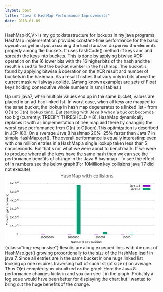 ```yaml
---
layout: post
title: "Java 8 HashMap Performance Improvements"
date: 2018-01-09
---
```


HashMap<K,V> is my go to datastructure for lookups in my java programs. HashMap implementation provides constant-time performance for the basic operations get and put assuming the hash function disperses the elements properly among the buckets. It uses hashCode() method of keys and and spreads the keys into buckets. This is done by applying bitwise XOR operation on the 16 lower bits with the 16 higher bits of the hash and the result is used to find the bucket number in the hashmap. The bucket is found by applying bitwise & operation on the XOR result and number of buckets in the hashmap. As a result hashes that vary only in bits above the current mask will always collide. (Among known examples are sets of Float keys holding consecutive whole numbers in small tables.) 

Up until java7, when multiple values end up in the same bucket, values are placed in an ad-hoc linked list. In worst case, when all keys are mapped to the same bucket, the lookup in hash map degenerates to a linked list - from O(1) to O(n) lookup time. But starting with Java 8 when a bucket becomes too big (currently: TREEIFY_THRESHOLD = 8), HashMap dynamically replaces it with an implementation of tree map and there by changing the worst case performance from O(n) to O(logn).This optimization is described in [JEP-180](http://openjdk.java.net/jeps/180).
 On a average Java 8 hashmap 20% -25% faster than Java 7 in simple HashMap.get(). The overall performance is equally interesting: even with one million entries in a HashMap a single lookup taken less than 5 nanoseconds. But that's not what we were about to benchmark. If we were to produce where all the keys have the same hash then we can see the performance benefits of change in the Java 8 hashmap .
 To see the effect of in numbers see the below graph(For 10Million key collisions java 1.7 did not execute)
 ![JavaHashMapPerformance-WithCollisions](/images/javahashmap-withcollisions.png){:class="img-responsive"}
 Results are along expected lines with the cost of HashMap.get() growing proportionally to the size of the HashMap itself in java 7. Since all entries are in the same bucket in one huge linked list, looking up one requires traversing half of such list (of size n) on average. Thus O(n) complexity as visualized on the graph.Here the Java 8 performance changes kicks in and you can see it in the graph. Probably a log scale would have been better for displaying the chart but i wanted to bring out the huge benefits of the change.
